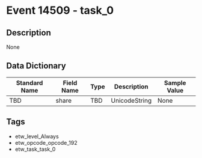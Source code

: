 # Event 14509 - task_0

## Description
None

## Data Dictionary
|Standard Name|Field Name|Type|Description|Sample Value|
|---|---|---|---|---|
|TBD|share|TBD|UnicodeString|None|None|

## Tags
* etw_level_Always
* etw_opcode_opcode_192
* etw_task_task_0